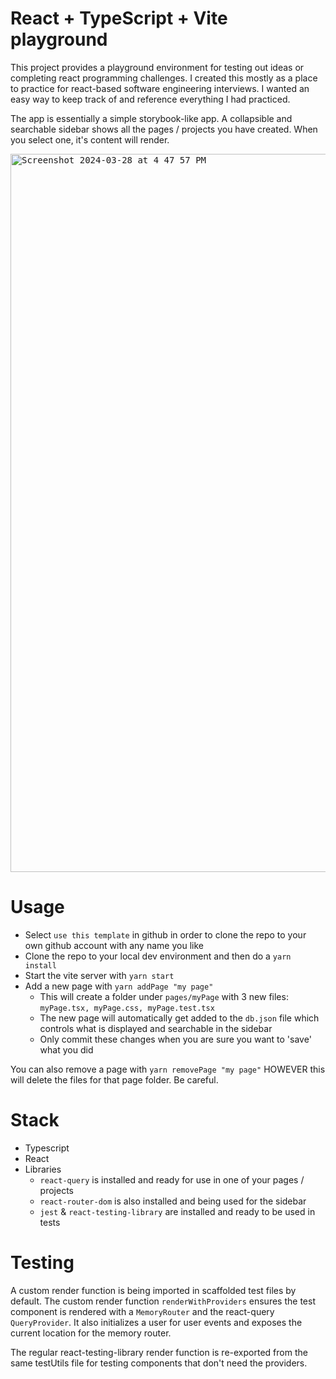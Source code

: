 # React + TypeScript + Vite playground
This project provides a playground environment for testing out ideas or completing react programming challenges. I created this mostly as a place to practice for react-based software engineering interviews. I wanted an easy way to keep track of and reference everything I had practiced.

The app is essentially a simple storybook-like app.  A collapsible and searchable sidebar shows all the pages / projects you have created.  When you select one, it's content will render.

<kbd><img width="1149" alt="Screenshot 2024-03-28 at 4 47 57 PM" src="https://github.com/elliottoberg/react-coding-exercises/assets/32965602/26a24a8b-8abc-4c7e-8fd3-28c9b4e28d45"></kbd>

# Usage
- Select `use this template` in github in order to clone the repo to your own github account with any name you like
- Clone the repo to your local dev environment and then do a `yarn install`
- Start the vite server with `yarn start`
- Add a new page with `yarn addPage "my page"`
  - This will create a folder under `pages/myPage` with 3 new files: `myPage.tsx, myPage.css, myPage.test.tsx`
  - The new page will automatically get added to the `db.json` file which controls what is displayed and searchable in the sidebar
  - Only commit these changes when you are sure you want to 'save' what you did

You can also remove a page with `yarn removePage "my page"` HOWEVER this will delete the files for that page folder.  Be careful.

# Stack
- Typescript
- React
- Libraries
  - `react-query` is installed and ready for use in one of your pages / projects
  - `react-router-dom` is also installed and being used for the sidebar
  - `jest` & `react-testing-library` are installed and ready to be used in tests
 
# Testing
A custom render function is being imported in scaffolded test files by default.  The custom render function `renderWithProviders` ensures the test component is rendered with a `MemoryRouter` and the react-query `QueryProvider`.  It also initializes a user for user events and exposes the current location for the memory router.

The regular react-testing-library render function is re-exported from the same testUtils file for testing components that don't need the providers.
